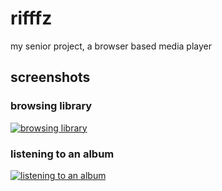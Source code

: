 # rifffz

my senior project, a browser based media player

## screenshots

### browsing library

[![browsing library](http://f.cl.ly/items/1b0n2h1t1e191o333j2g/screen-01.png)](http://cl.ly/EZwn)

### listening to an album

[![listening to an album](http://cl.ly/EZf4/screen-02.png)](http://cl.ly/EZf4)
